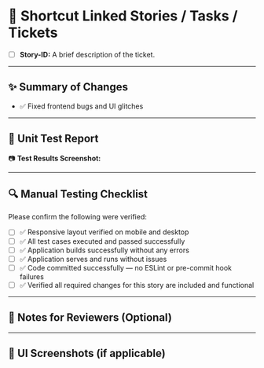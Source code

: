 # 🔗 Shortcut Linked Stories / Tasks / Tickets

<!-- Replace or check off the relevant ticket IDs -->
<!--
Link the ticket(s) this PR addresses.
Use keywords like `Fixes #123` or `Resolves #456` to automatically close the corresponding issue.
-->

- [ ] **Story-ID:** A brief description of the ticket.

---

## ✨ Summary of Changes

<!-- A short and clear explanation of the changes in this PR -->
- ✅ Fixed frontend bugs and UI glitches

---

## 🧪 Unit Test Report

<!-- Add screenshots or logs of test results here -->
📷 **Test Results Screenshot:**  

<!-- ![Unit Test Results](UPLOAD_SCREENSHOT_OR_PASTE_LINK_HERE) -->

---

## 🔍 Manual Testing Checklist

Please confirm the following were verified:
- [ ] ✅ Responsive layout verified on mobile and desktop  
- [ ] ✅ All test cases executed and passed successfully  
- [ ] ✅ Application builds successfully without any errors  
- [ ] ✅ Application serves and runs without issues  
- [ ] ✅ Code committed successfully — no ESLint or pre-commit hook failures  
- [ ] ✅ Verified all required changes for this story are included and functional  

---

## 💬 Notes for Reviewers (Optional)

<!-- Mention blockers, upcoming changes, or things to watch out for -->
<!-- - -->

---

## 📸 UI Screenshots (if applicable)

<!-- Add before/after UI images or GIFs -->
